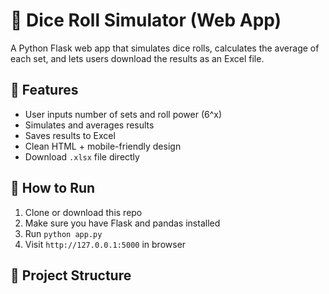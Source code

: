 # 🎲 Dice Roll Simulator (Web App)

A Python Flask web app that simulates dice rolls, calculates the average of each set, and lets users download the results as an Excel file.

## 🔧 Features

- User inputs number of sets and roll power (6^x)
- Simulates and averages results
- Saves results to Excel
- Clean HTML + mobile-friendly design
- Download `.xlsx` file directly

## 🚀 How to Run

1. Clone or download this repo
2. Make sure you have Flask and pandas installed
3. Run `python app.py`
4. Visit `http://127.0.0.1:5000` in browser

## 📁 Project Structure
